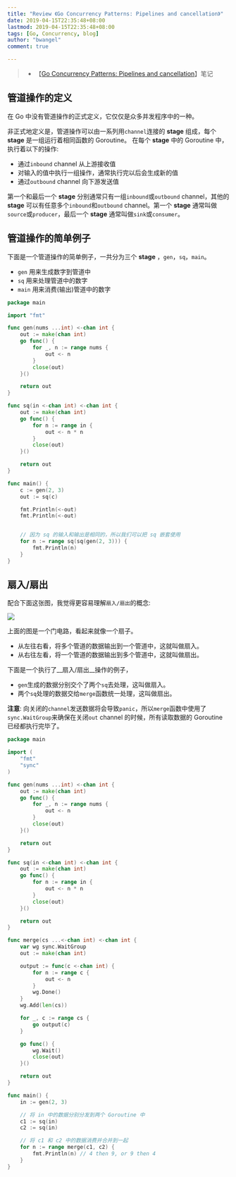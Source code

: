 ```yaml
---
title: "Review 《Go Concurrency Patterns: Pipelines and cancellation》"
date: 2019-04-15T22:35:48+08:00
lastmod: 2019-04-15T22:35:48+08:00
tags: [Go, Concurrency, blog]
author: "bwangel"
comment: true

---
```


> + 【[Go Concurrency Patterns: Pipelines and cancellation](https://blog.golang.org/pipelines)】笔记

<!--more-->

## 管道操作的定义

在 Go 中没有管道操作的正式定义，它仅仅是众多并发程序中的一种。

非正式地定义是，管道操作可以由一系列用`channel`连接的 __stage__ 组成，每个 __stage__ 是一组运行着相同函数的 Goroutine。
在每个 __stage__ 中的 Goroutine 中，执行着以下的操作:

+ 通过`inbound` channel 从上游接收值
+ 对输入的值中执行一组操作，通常执行完以后会生成新的值
+ 通过`outbound` channel 向下游发送值

第一个和最后一个 __stage__ 分别通常只有一组`inbound`或`outbound` channel，其他的 __stage__ 可以有任意多个`inbound`和`outbound` channel。第一个 __stage__ 通常叫做`source`或`producer`，最后一个 __stage__ 通常叫做`sink`或`consumer`。

## 管道操作的简单例子

下面是一个管道操作的简单例子，一共分为三个 __stage__ ，`gen`，`sq`，`main`。

+ `gen` 用来生成数字到管道中
+ `sq` 用来处理管道中的数字
+ `main` 用来消费(输出)管道中的数字

```go
package main

import "fmt"

func gen(nums ...int) <-chan int {
	out := make(chan int)
	go func() {
		for _, n := range nums {
			out <- n
		}
		close(out)
	}()

	return out
}

func sq(in <-chan int) <-chan int {
	out := make(chan int)
	go func() {
		for n := range in {
			out <- n * n
		}
		close(out)
	}()

	return out
}

func main() {
	c := gen(2, 3)
	out := sq(c)

	fmt.Println(<-out)
	fmt.Println(<-out)


	// 因为 sq 的输入和输出是相同的，所以我们可以把 sq 嵌套使用
	for n := range sq(sq(gen(2, 3))) {
		fmt.Println(n)
	}
}
```

## 扇入/扇出

配合下面这张图，我觉得更容易理解`扇入/扇出`的概念:

![](https://passage-1253400711.cos-website.ap-beijing.myqcloud.com/2019-04-07-040937.jpg)

上面的图是一个门电路，看起来就像一个扇子。

+ 从左往右看，将多个管道的数据输出到一个管道中，这就叫做扇入。
+ 从右往左看，将一个管道的数据输出到多个管道中，这就叫做扇出。

下面是一个执行了__扇入/扇出__操作的例子，

+ `gen`生成的数据分别交个了两个`sq`去处理，这叫做扇入。
+ 两个`sq`处理的数据交给`merge`函数统一处理，这叫做扇出。

__注意__: 向关闭的`channel`发送数据将会导致`panic`，所以`merge`函数中使用了`sync.WaitGroup`来确保在关闭`out` channel 的时候，所有读取数据的 Goroutine 已经都执行完毕了。

```go
package main

import (
	"fmt"
	"sync"
)

func gen(nums ...int) <-chan int {
	out := make(chan int)
	go func() {
		for _, n := range nums {
			out <- n
		}
		close(out)
	}()

	return out
}

func sq(in <-chan int) <-chan int {
	out := make(chan int)
	go func() {
		for n := range in {
			out <- n * n
		}
		close(out)
	}()

	return out
}

func merge(cs ...<-chan int) <-chan int {
	var wg sync.WaitGroup
	out := make(chan int)

	output := func(c <-chan int) {
		for n := range c {
			out <- n
		}
		wg.Done()
	}
	wg.Add(len(cs))

	for _, c := range cs {
		go output(c)
	}

	go func() {
		wg.Wait()
		close(out)
	}()

	return out
}

func main() {
	in := gen(2, 3)

	// 将 in 中的数据分别分发到两个 Goroutine 中
	c1 := sq(in)
	c2 := sq(in)

	// 将 c1 和 c2 中的数据消费并合并到一起
	for n := range merge(c1, c2) {
		fmt.Println(n) // 4 then 9, or 9 then 4
	}
}
```

